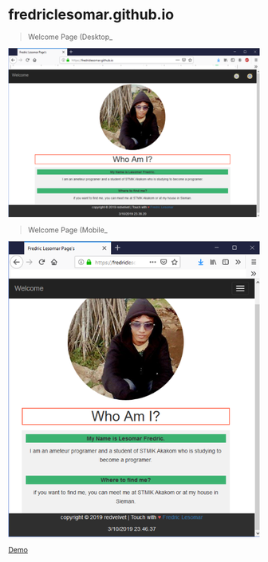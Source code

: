 # fredriclesomar.github.io

> Welcome Page (Desktop_
  <img src="https://raw.githubusercontent.com/fredriclesomar/fredriclesomar.github.io/master/images/1.png" width="750" title="Tampilan Awal">
</p>

> Welcome Page (Mobile_
  <img src="https://raw.githubusercontent.com/fredriclesomar/fredriclesomar.github.io/master/images/2.png" width="750" title="Tampilan Awal">
</p>

<a href="https://fredriclesomar.github.io/">Demo</a>

